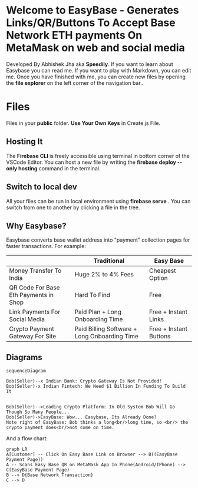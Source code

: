 # Welcome to EasyBase - Generates Links/QR/Buttons To Accept Base Network ETH payments On MetaMask on web and social media

Developed By Abhishek Jha  aka **Speedily**. 
If you want to learn about Easybase you can read me. 
If you want to play with Markdown, you can edit me. Once you have finished with me, you can create new files by opening the **file explorer** on the left corner of the navigation bar..


# Files

Files in your **public** folder. **Use Your Own Keys** in Create.js File.

##  Hosting It 

The **Firebase CLI** is freely accessible using terminal in bottom corner of the VSCode Editor. 
You can host a new file by writing the **firebase deploy --only hosting** command in the terminal. 

## Switch to local dev

All your files can be run in local environment using **firebase serve** . You can switch from one to another by clicking a file in the tree.


## Why Easybase?

Easybase converts base wallet address into "payment" collection pages for faster transactions. For example:

|                |Traditional                    |Easy Base                        |
|----------------|-------------------------------|-----------------------------|
|Money Transfer To India| Huge 2% to 4% Fees          | Cheapest Option            |
|QR Code For Base Eth Payments in Shop      |Hard To Find   | Free          |
|Link Payments For Social Media        | Paid Plan + Long Onboarding Time| Free + Instant Links|
|Crypto Payment Gateway For Site        | Paid Billing Software + Long Onboarding Time| Free + Instant Buttons|





## Diagrams

```mermaid
sequenceDiagram

Bob(Seller)--x Indian Bank: Crypto Gateway Is Not Provided!
Bob(Seller)-x Indian Fintech: We Need $1 Billion In Funding To Build It


Bob(Seller)-->Leading Crypto Platform: In Old System Bob Will Go Though So Many People...
Bob(Seller)->EasyBase: Wow... Easybase, Its Already Done?
Note right of EasyBase: Bob thinks a long<br/>long time, so <br/> the crypto payment does<br/>not come on time.
```

And  a flow chart:

```mermaid
graph LR
A[Customer] -- Click On Easy Base Link on Browser --> B((EasyBase Payment Page))
A -- Scans Easy Base QR on MetaMask App In Phone(Android/IPhone) --> C(EasyBase Payment Page)
B --> D{Base Network Transaction}
C --> D
```
